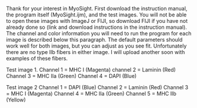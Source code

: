 Thank for your interest in MyoSight. First download the instruction manual, the program itself (MyoSight.ijm), and the test images. You will not be able to open these images with ImageJ or FIJI, so download FIJI if you have not already done so (link and download instructions in the instruction manual). The channel and color information you will need to run the program for each image is described below this paragraph. The default parameters should work well for both images, but you can adjust as you see fit. Unfortunately there are no type IIb fibers in either image. I will upload another soon with examples of these fibers.

Test image 1.
Channel 1 = MHC I (Magenta)
channel 2 = Laminin (Red)
Channel 3 = MHC IIa (Green)
Channel 4 = DAPI (Blue)

Test image 2
Channel 1 = DAPI (Blue)
Channel 2 = Laminin (Red)
Channel 3 = MHC I (Magenta)
Channel 4 = MHC IIa (Green)
Channel 5 = MHC IIb (Yellow)
